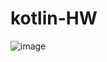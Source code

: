# kotlin-HW
![image](https://user-images.githubusercontent.com/92247964/182578186-46e2616e-9451-4582-955d-cc5dd12da922.png)
